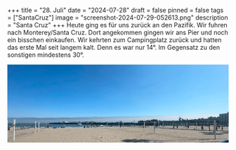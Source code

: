+++
title = "28. Juli"
date = "2024-07-28"
draft = false
pinned = false
tags = ["SantaCruz"]
image = "screenshot-2024-07-29-052613.png"
description = "Santa Cruz"
+++
Heute ging es für uns zurück an den Pazifik. Wir fuhren nach Monterey/Santa Cruz. Dort angekommen gingen wir ans Pier und noch ein bisschen einkaufen. Wir kehrten zum Campingplatz zurück und hatten das erste Mal seit langem kalt. Denn es war nur 14°. Im Gegensatz zu den sonstigen mindestens 30°.

![](screenshot-2024-07-29-052600.png)